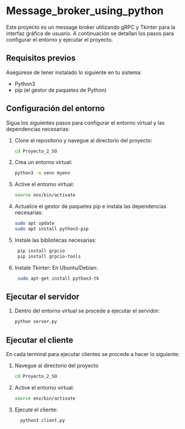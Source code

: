 # Message_broker_using_python

Este proyecto es un message broker utilizando gRPC y Tkinter para la interfaz gráfica de usuario. A continuación se detallan los pasos para configurar el entorno y ejecutar el proyecto.

## Requisitos previos

Asegúrese de tener instalado lo siguiente en tu sistema:
- Python3
- pip (el gestor de paquetes de Python)

## Configuración del entorno

Sigua los siguientes pasos para configurar el entorno virtual y las dependencias necesarias:

1. Clone el repositorio y navegue al directorio del proyecto:
   ```sh
   cd Proyecto_2_SO
   
2. Crea un entorno virtual:
    ```sh
    python3 -m venv myenv
    
3. Active el entorno virtual:
     ```sh
     source env/bin/activate
4. Actualice el gestor de paquetes pip e instala las dependencias necesarias:
    ```sh
    sudo apt update
    sudo apt install python3-pip
5. Instale las bibliotecas necesarias:
   ```sh   
    pip install grpcio
    pip install grpcio-tools

6. Instale Tkinter:
   En Ubuntu/Debian:
    ```sh
     sudo apt-get install python3-tk

## Ejecutar el servidor
1. Dentro del entorno virtual se procede a ejecutar el servidor:
   ```sh
   python server.py
   
## Ejecutar el cliente

En cada terminal para ejecutar clientes se procede a hacer lo siguiente:

1. Navegue al directorio del proyecto
     ```sh
     cd Proyecto_2_SO
     
2. Active el entorno virtual:
     ```sh
     source env/bin/activate
     
3. Ejecute el cliente:
   ```sh
     python3 client.py
